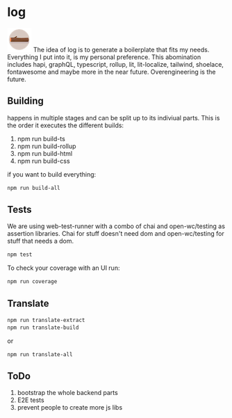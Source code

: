 # log

![log logo](frontend/assets/img/logos/logo.png)
The idea of log is to generate a boilerplate that fits my needs. Everything I put into it, is my personal preference.
This abomination includes hapi, graphQL, typescript, rollup, lit, lit-localize, tailwind, shoelace, fontawesome and maybe more in the near future. Overengineering is the future.

## Building

happens in multiple stages and can be split up to its indiviual parts.
This is the order it executes the different builds:

1. npm run build-ts
1. npm run build-rollup
1. npm run build-html
1. npm run build-css

if you want to build everything:

```bash
npm run build-all
```

## Tests

We are using web-test-runner with a combo of chai and open-wc/testing as assertion libraries.
Chai for stuff doesn't need dom and open-wc/testing for stuff that needs a dom.

```bash
npm test
```

To check your coverage with an UI run:

```bash
npm run coverage
```

## Translate

```bash
npm run translate-extract
npm run translate-build
```

or

```bash
npm run translate-all
```

## ToDo

1. bootstrap the whole backend parts
1. E2E tests
1. prevent people to create more js libs
